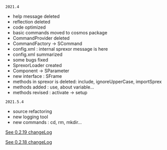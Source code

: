 ``2021.4``
- help message deleted
- reflection deleted
- code optimized
- basic commands moved to cosmos package
- CommandProvider deleted
- CommandFactory -> SCommand
- config.xml : internal sprexor message is here
- config.xml summarized
- some bugs fixed
- SprexorLoader created
- Component -> SParameter
- new interface : SFrame
- methods in sprexor is deleted: include, ignoreUpperCase, importSprex
- methods added : use, about variable...
- methods revised : activate -> setup


``2021.5.4``
- source refactoring
- new logging tool 
- new commands : cd, rm, mkdir...


[See 0.2.19 changeLog](./0.2.19.md)

[See 0.2.18 changeLog](./0.2.18.md)